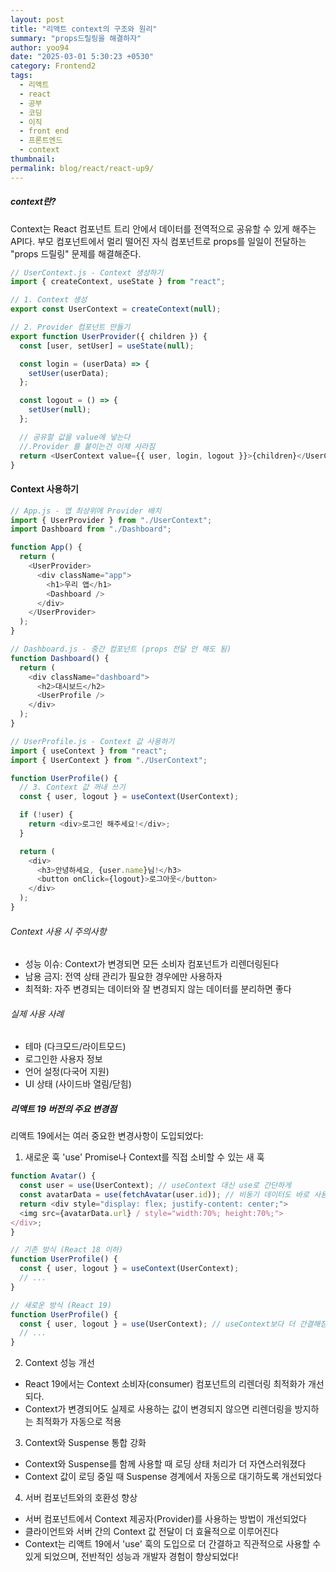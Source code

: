 ```yaml
---
layout: post
title: "리액트 context의 구조와 원리"
summary: "props드릴링을 해결하자"
author: yoo94
date: "2025-03-01 5:30:23 +0530"
category: Frontend2
tags:
  - 리액트
  - react
  - 공부
  - 코딩
  - 이직
  - front end
  - 프론트엔드
  - context
thumbnail:
permalink: blog/react/react-up9/
---
```


##### context란?

Context는 React 컴포넌트 트리 안에서 데이터를 전역적으로 공유할 수 있게 해주는 API다. 부모 컴포넌트에서 멀리 떨어진 자식 컴포넌트로 props를 일일이 전달하는 "props 드릴링" 문제를 해결해준다.

```js
// UserContext.js - Context 생성하기
import { createContext, useState } from "react";

// 1. Context 생성
export const UserContext = createContext(null);

// 2. Provider 컴포넌트 만들기
export function UserProvider({ children }) {
  const [user, setUser] = useState(null);

  const login = (userData) => {
    setUser(userData);
  };

  const logout = () => {
    setUser(null);
  };

  // 공유할 값을 value에 넣는다
  //.Provider 를 붙이는건 이제 사라짐
  return <UserContext value={{ user, login, logout }}>{children}</UserContext>;
}
```

#### Context 사용하기

```js
// App.js - 앱 최상위에 Provider 배치
import { UserProvider } from "./UserContext";
import Dashboard from "./Dashboard";

function App() {
  return (
    <UserProvider>
      <div className="app">
        <h1>우리 앱</h1>
        <Dashboard />
      </div>
    </UserProvider>
  );
}

// Dashboard.js - 중간 컴포넌트 (props 전달 안 해도 됨)
function Dashboard() {
  return (
    <div className="dashboard">
      <h2>대시보드</h2>
      <UserProfile />
    </div>
  );
}

// UserProfile.js - Context 값 사용하기
import { useContext } from "react";
import { UserContext } from "./UserContext";

function UserProfile() {
  // 3. Context 값 꺼내 쓰기
  const { user, logout } = useContext(UserContext);

  if (!user) {
    return <div>로그인 해주세요!</div>;
  }

  return (
    <div>
      <h3>안녕하세요, {user.name}님!</h3>
      <button onClick={logout}>로그아웃</button>
    </div>
  );
}
```

###### Context 사용 시 주의사항

- 성능 이슈: Context가 변경되면 모든 소비자 컴포넌트가 리렌더링된다
- 남용 금지: 전역 상태 관리가 필요한 경우에만 사용하자
- 최적화: 자주 변경되는 데이터와 잘 변경되지 않는 데이터를 분리하면 좋다

###### 실제 사용 사례

- 테마 (다크모드/라이트모드)
- 로그인한 사용자 정보
- 언어 설정(다국어 지원)
- UI 상태 (사이드바 열림/닫힘)

##### 리액트 19 버전의 주요 변경점

리액트 19에서는 여러 중요한 변경사항이 도입되었다:

1. 새로운 훅 'use'
   Promise나 Context를 직접 소비할 수 있는 새 훅

```js
function Avatar() {
  const user = use(UserContext); // useContext 대신 use로 간단하게
  const avatarData = use(fetchAvatar(user.id)); // 비동기 데이터도 바로 사용
  return <div style="display: flex; justify-content: center;">
  <img src={avatarData.url} / style="width:70%; height:70%;">
</div>;
}

// 기존 방식 (React 18 이하)
function UserProfile() {
  const { user, logout } = useContext(UserContext);
  // ...
}

// 새로운 방식 (React 19)
function UserProfile() {
  const { user, logout } = use(UserContext); // useContext보다 더 간결해짐
  // ...
}
```

2. Context 성능 개선

- React 19에서는 Context 소비자(consumer) 컴포넌트의 리렌더링 최적화가 개선되다.
- Context가 변경되어도 실제로 사용하는 값이 변경되지 않으면 리렌더링을 방지하는 최적화가 자동으로 적용

3. Context와 Suspense 통합 강화

- Context와 Suspense를 함께 사용할 때 로딩 상태 처리가 더 자연스러워졌다
- Context 값이 로딩 중일 때 Suspense 경계에서 자동으로 대기하도록 개선되었다

4. 서버 컴포넌트와의 호환성 향상

- 서버 컴포넌트에서 Context 제공자(Provider)를 사용하는 방법이 개선되었다
- 클라이언트와 서버 간의 Context 값 전달이 더 효율적으로 이루어진다
- Context는 리액트 19에서 'use' 훅의 도입으로 더 간결하고 직관적으로 사용할 수 있게 되었으며, 전반적인 성능과 개발자 경험이 향상되었다!
